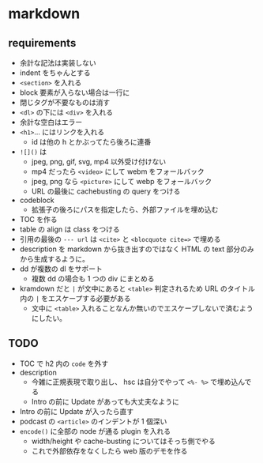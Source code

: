 # markdown


## requirements

- 余計な記法は実装しない
- indent をちゃんとする
- `<section>` を入れる
- block 要素が入らない場合は一行に
- 閉じタグが不要なものは消す
- `<dl>` の下には `<div>` を入れる
- 余計な空白はエラー
- `<h1>`... にはリンクを入れる
  - id は他の h とかぶってたら後ろに連番
- `![]()` は
  - jpeg, png, gif, svg, mp4 以外受け付けない
  - mp4 だったら `<video>` にして webm をフォールバック
  - jpeg, png なら `<picture>` にして webp をフォールバック
  - URL の最後に cachebusting の query をつける
- codeblock
  - 拡張子の後ろにパスを指定したら、外部ファイルを埋め込む
- TOC を作る
- table の align は class をつける
- 引用の最後の `--- url` は `<cite>` と `<blocquote cite=>` で埋める
- description を markdown から抜き出すのではなく HTML の text 部分のみから生成するように。
- dd が複数の dl をサポート
  - 複数 dd の場合も 1 つの div にまとめる
- kramdown だと `|` が文中にあると `<table>` 判定されるため URL のタイトル内の `|` をエスケープする必要がある
  - 文中に `<table>` 入れることなんか無いのでエスケープしないで済むようにしたい。

## TODO

- TOC で h2 内の `code` を外す
- description
  - 今雑に正規表現で取り出し、 hsc は自分でやって `<%- %>` で埋め込んでる
  - Intro の前に Update があっても大丈夫なように
- Intro の前に Update が入ったら直す
- podcast の `<article>` のインデントが 1 個深い
- `encode()` に全部の node が通る plugin を入れる
  - width/height や cache-busting についてはそっち側でやる
  - これで外部依存をなくしたら web 版のデモを作る

